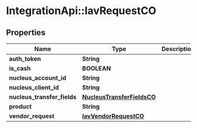# IntegrationApi::IavRequestCO

## Properties
Name | Type | Description | Notes
------------ | ------------- | ------------- | -------------
**auth_token** | **String** |  | [optional] 
**is_cash** | **BOOLEAN** |  | [optional] 
**nucleus_account_id** | **String** |  | [optional] 
**nucleus_client_id** | **String** |  | [optional] 
**nucleus_transfer_fields** | [**NucleusTransferFieldsCO**](NucleusTransferFieldsCO.md) |  | [optional] 
**product** | **String** |  | [optional] 
**vendor_request** | [**IavVendorRequestCO**](IavVendorRequestCO.md) |  | [optional] 



